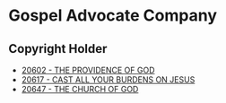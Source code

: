 # Gospel Advocate Company

## Copyright Holder

- [20602 - THE PROVIDENCE OF GOD](/hymns/20602.md)
- [20617 - CAST ALL YOUR BURDENS ON JESUS](/hymns/20617.md)
- [20647 - THE CHURCH OF GOD](/hymns/20647.md)

